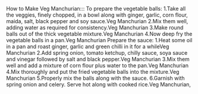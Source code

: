 How to Make Veg Manchurian:::
To prepare the vegetable balls:
1.Take all the veggies, finely chopped, in a bowl along with ginger, garlic, corn flour, maida, salt, black pepper and soy sauce.Veg Manchurian
2.Mix them well, adding water as required for consistency.Veg Manchurian
3.Make round balls out of the thick vegetable mixture.Veg Manchurian
4.Now deep fry the vegetable balls in a pan.Veg Manchurian
Prepare the sauce:
1.Heat some oil in a pan and roast ginger, garlic and green chilli in it for a whileVeg Manchurian
2.Add spring onion, tomato ketchup, chilly sauce, soya sauce and vinegar followed by salt and black pepper.Veg Manchurian
3.Mix them well and add a mixture of corn flour plus water to the pan.Veg Manchurian
4.Mix thoroughly and put the fried vegetable balls into the mixture.Veg Manchurian
5.Properly mix the balls along with the sauce.
6.Garnish with spring onion and celery. Serve hot along with cooked rice.Veg Manchurian,